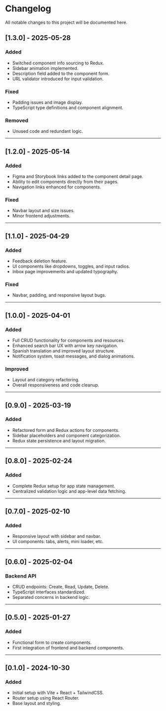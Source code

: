 # Changelog

All notable changes to this project will be documented here.

## [1.3.0] - 2025-05-28
### Added
- Switched component info sourcing to Redux.
- Sidebar animation implemented.
- Description field added to the component form.
- URL validator introduced for input validation.

### Fixed
- Padding issues and image display.
- TypeScript type definitions and component alignment.

### Removed
- Unused code and redundant logic.

---

## [1.2.0] - 2025-05-14
### Added
- Figma and Storybook links added to the component detail page.
- Ability to edit components directly from their pages.
- Navigation links enhanced for components.

### Fixed
- Navbar layout and size issues.
- Minor frontend adjustments.

---

## [1.1.0] - 2025-04-29
### Added
- Feedback deletion feature.
- UI components like dropdowns, toggles, and input radios.
- Inbox page improvements and updated typography.

### Fixed
- Navbar, padding, and responsive layout bugs.

---

## [1.0.0] - 2025-04-01
### Added
- Full CRUD functionality for components and resources.
- Enhanced search bar UX with arrow key navigation.
- Spanish translation and improved layout structure.
- Notification system, toast messages, and dialog animations.

### Improved
- Layout and category refactoring.
- Overall responsiveness and code cleanup.

---

## [0.9.0] - 2025-03-19
### Added
- Refactored form and Redux actions for components.
- Sidebar placeholders and component categorization.
- Redux state persistence and layout migration.

---

## [0.8.0] - 2025-02-24
### Added
- Complete Redux setup for app state management.
- Centralized validation logic and app-level data fetching.

---

## [0.7.0] - 2025-02-10
### Added
- Responsive layout with sidebar and navbar.
- UI components: tabs, alerts, mini loader, etc.

---

## [0.6.0] - 2025-02-04
### Backend API
- CRUD endpoints: Create, Read, Update, Delete.
- TypeScript interfaces standardized.
- Separated concerns in backend logic.

---

## [0.5.0] - 2025-01-27
### Added
- Functional form to create components.
- First integration of frontend and backend components.

---

## [0.1.0] - 2024-10-30
### Added
- Initial setup with Vite + React + TailwindCSS.
- Router setup using React Router.
- Base layout and styling.
